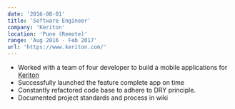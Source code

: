 ```yaml
---
date: '2016-08-01'
title: 'Software Engineer'
company: 'Keriton'
location: 'Pune (Remote)'
range: 'Aug 2016 - Feb 2017'
url: 'https://www.keriton.com/'
---
```


- Worked with a team of four developer to build a mobile applications for [Keriton](http://keriton.com)
- Successfully launched the feature complete app on time
- Constantly refactored code base to adhere to DRY principle.
- Documented project standards and process in wiki
